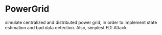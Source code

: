 # PowerGrid
simulate centralized and distributed power grid, in order to implement state estimation and bad data detection. Also, simplest FDI Attack.
